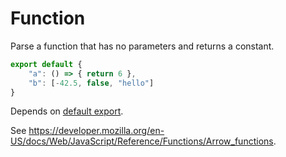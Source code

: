 # Function

Parse a function that has no parameters and returns a constant.

```js
export default {
    "a": () => { return 6 },
    "b": [-42.5, false, "hello"]
}
```

Depends on [default export](./211-default-export.md).

See https://developer.mozilla.org/en-US/docs/Web/JavaScript/Reference/Functions/Arrow_functions.